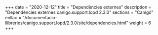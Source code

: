 +++
date        = "2020-12-12"
title       = "Dependències externes"
description = "Dependències externes canigo.support.lopd 2.3.0"
sections    = "Canigó"
enllac		= "/documentacio-llibreries/canigo.support.lopd/2.3.0/site/dependencies.html"
weight		= 6
+++
